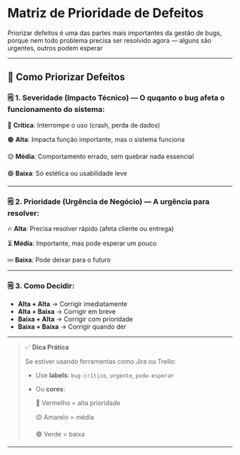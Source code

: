 # Matriz de Prioridade de Defeitos

Priorizar defeitos é uma das partes mais importantes da gestão de bugs, porque nem todo problema precisa ser resolvido agora — alguns são urgentes, outros podem esperar

---

## 📌 Como Priorizar Defeitos

### **🗒️ 1. Severidade (Impacto Técnico)** — O quqanto o bug afeta o funcionamento do sistema:

🔴 **Crítica**: Interrompe o uso (crash, perda de dados)

🟠 **Alta**: Impacta função importante, mas o sistema funciona

🟡 **Média**: Comportamento errado, sem quebrar nada essencial

🟢 **Baixa**: Só estética ou usabilidade leve

---

### **🗒️ 2. Prioridade (Urgência de Negócio)** — A urgência para resolver:

🔥 **Alta**: Precisa resolver rápido (afeta cliente ou entrega)

⏳ **Média**: Importante, mas pode esperar um pouco

💤 **Baixa**: Pode deixar para o futuro

---

### **🗒️** 3. Como Decidir:

- **Alta + Alta** → Corrigir imediatamente
- **Alta + Baixa** → Corrigir em breve
- **Baixa + Alta** → Corrigir com prioridade
- **Baixa + Baixa** → Corrigir quando der

---

> ✅ **Dica Prática**
> 
> 
> Se estiver usando ferramentas como Jira ou Trello:
> 
> - Use **labels**: `bug-crítico`, `urgente`, `pode-esperar`
> - Ou **cores**:
>     
>     🔴 Vermelho = alta prioridade
>     
>     🟡 Amarelo = média
>     
>     🟢 Verde = baixa
>     

---
